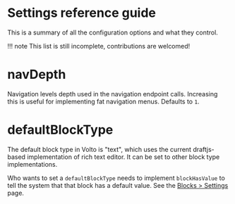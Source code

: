 # Settings reference guide

This is a summary of all the configuration options and what they control.

!!! note
    This list is still incomplete, contributions are welcomed!

# navDepth

Navigation levels depth used in the navigation endpoint calls. Increasing this is useful
for implementing fat navigation menus. Defaults to `1`.

# defaultBlockType

The default block type in Volto is "text", which uses the current draftjs-based implementation of rich text editor. It can be set to other block type implementations.

Who wants to set a `defaultBlockType` needs to implement `blockHasValue` to tell the system that that block has a default value. See the [Blocks > Settings](../blocks/settings.md) page.
